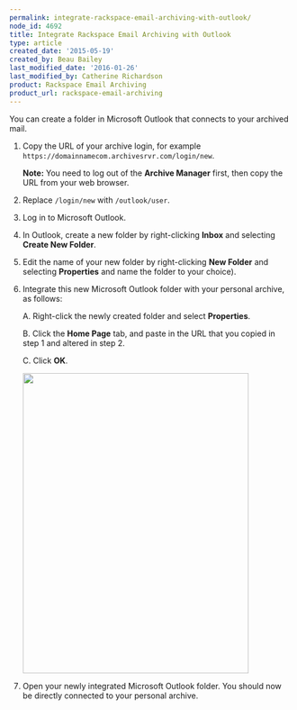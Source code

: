 ```yaml
---
permalink: integrate-rackspace-email-archiving-with-outlook/
node_id: 4692
title: Integrate Rackspace Email Archiving with Outlook
type: article
created_date: '2015-05-19'
created_by: Beau Bailey
last_modified_date: '2016-01-26'
last_modified_by: Catherine Richardson
product: Rackspace Email Archiving
product_url: rackspace-email-archiving
---
```


You can create a folder in Microsoft Outlook that connects to your
archived mail.

1.  Copy the URL of your archive login, for example
    ` https://domainnamecom.archivesrvr.com/login/new`.

    **Note:** You need to log out of the **Archive Manager** first, then
    copy the URL from your web browser.

2.  Replace `/login/new` with `/outlook/user`.

3.  Log in to Microsoft Outlook.

4.  In Outlook, create a new folder by right-clicking **Inbox** and
    selecting **Create New Folder**.

5.  Edit the name of your new folder by right-clicking **New Folder**
    and selecting **Properties** and name the folder to your choice).

6.  Integrate this new Microsoft Outlook folder with your personal
    archive, as follows:

    A.  Right-click the newly created folder and select **Properties**.

    B.  Click the **Home Page** tab, and paste in the URL that you copied in step 1 and altered in step 2.

    C.  Click **OK**.

    <img src="{% asset_path rackspace-email-archiving/integrate-rackspace-email-archiving-with-outlook/Integrate%20Archiving%20with%20Outlook%201A.png %}" width="401" height="533" />

7.  Open your newly integrated Microsoft Outlook folder.
    You should now be directly connected to your personal archive.
